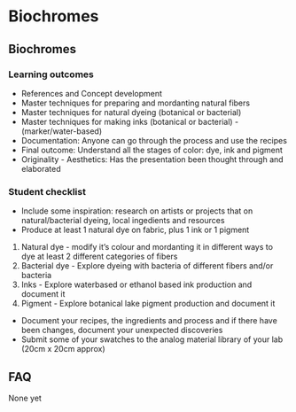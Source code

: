 # Biochromes

## Biochromes

### Learning outcomes

* References and Concept development
* Master techniques for preparing and mordanting natural fibers
* Master techniques for natural dyeing (botanical or bacterial)
* Master techniques for making inks (botanical or bacterial) - (marker/water-based)
* Documentation: Anyone can go through the process and use the recipes
* Final outcome: Understand all the stages of color: dye, ink and pigment
* Originality - Aesthetics: Has the presentation been thought through and elaborated

### Student checklist

* Include some inspiration: research on artists or projects that on natural/bacterial dyeing, local ingedients and resources
* Produce at least 1 natural dye on fabric, plus 1 ink or 1 pigment
1. Natural dye - modify it’s colour and mordanting it in different ways to dye at least 2 different categories of fibers
1. Bacterial dye - Explore dyeing with bacteria of different fibers and/or bacteria
1. Inks - Explore waterbased or ethanol based ink production and document it
1. Pigment - Explore botanical lake pigment production and document it

* Document your recipes, the ingredients and process and if there have been changes, document your unexpected discoveries
* Submit some of your swatches to the analog material library of your lab (20cm x 20cm approx)

## FAQ

None yet

